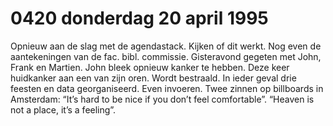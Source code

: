 # 0420 donderdag 20 april 1995
Opnieuw aan de slag met de agendastack. Kijken of dit werkt. Nog even de aantekeningen van de fac. bibl. commissie. Gisteravond gegeten met John, Frank en Martien. John bleek opnieuw kanker te hebben. Deze keer huidkanker aan een van zijn oren. Wordt bestraald. In ieder geval drie feesten en data georganiseerd. Even invoeren. Twee zinnen op billboards in Amsterdam: “It’s hard to be nice if you don’t feel comfortable”. “Heaven is not a place, it’s a feeling”.